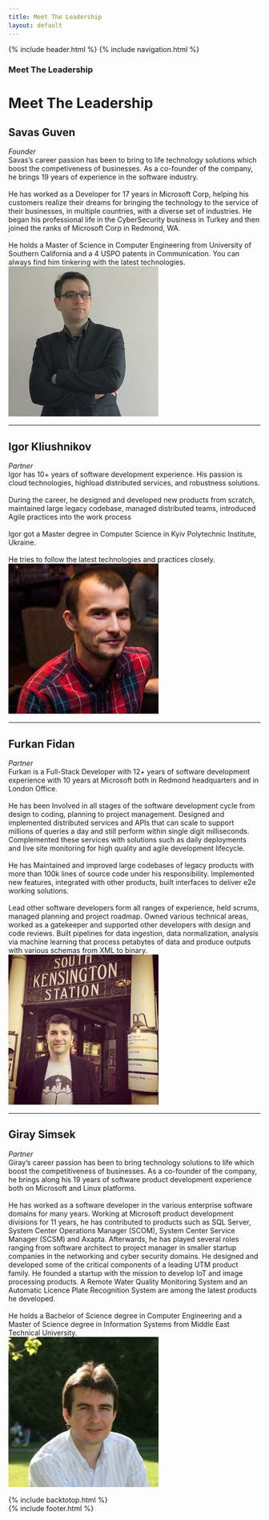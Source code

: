 ```yaml
---
title: Meet The Leadership
layout: default
---
```


{% include header.html %}
{% include navigation.html %}

<!-- MASTHEAD -->
<div class="wrap t3-masthead ">
    <div class="ja-masthead" style="background-image: url('images/titles/meet-the-leadership.jpg')">
        <div class="ja-masthead-detail">
    	    <h3 class="ja-masthead-title">Meet The Leadership</h3>
        </div>
    </div>
</div>
<!-- //MASTHEAD -->

<div id="t3-mainbody" class="container t3-mainbody">
	<div class="row">
    	<!-- MAIN CONTENT -->
    	<div id="t3-content" class="t3-content col-xs-12">
            <div class="page-header clearfix">
    	        <h1 class="page-title">Meet The Leadership</h1>
            </div>
            <div class="item-page clearfix">
            <!-- Article -->
                <article itemscope itemtype="http://schema.org/Article">
	                <meta itemprop="inLanguage" content="en-GB" />
	                <meta itemprop="url" content="/deepnetwork/meet-the-leadership" />
	                <meta itemscope itemprop="mainEntityOfPage" itemtype="http://schema.org/WebPage"  itemid="/deepnetwork/meet-the-leadership" />
                    <meta content="2019-10-22T07:04:32+00:00" itemprop="dateModified">
                    <meta content="2019-04-04T19:29:36+00:00" itemprop="datePublished">
                    <span itemprop="author" style="display: none;">
                        <span itemprop="name">Super User</span>
                        <span itemtype="https://schema.org/Organization" itemscope="" itemprop="publisher" style="display: none;">
                            <span itemtype="https://schema.org/ImageObject" itemscope="" itemprop="logo">
                                <img itemprop="url" alt="logo" src="templates/ja_company/images/logo.png">
                                <meta content="auto" itemprop="width">
                                <meta content="auto" itemprop="height">
                            </span>
                            <meta content="Super User" itemprop="name">
                        </span>
                    </span>
                    <!--e:Validate structured data-->
                	<meta content="Meet The Leadership" itemprop="headline">
    	            <section class="article-content clearfix" itemprop="articleBody">
    		            <div class="row leadershiprow">
                            <div class="col-md-6 leadershiptext">
    	                        <h2>Savas Guven</h2>
    	                        <div class="leadershiptitle"><em>Founder</em></div>
                                Savas’s career passion has been to bring to life technology solutions which boost the competiveness of businesses. As a co-founder of the company, he brings 19 years of experience in the software industry.
                                <br /><br />
                                He has worked as a Developer for 17 years in Microsoft Corp, helping his customers realize their dreams for bringing the technology to the service of their businesses, in multiple countries, with a diverse set of industries. He began his professional life in the CyberSecurity business in Turkey and then joined the ranks of Microsoft Corp in Redmond, WA.
                                <br /><br />
    	                        He holds a Master of Science in Computer Engineering from University of Southern California and a 4 USPO patents in Communication. You can always find him tinkering with the latest technologies.
                            </div>
                            <div class="col-md-6 leadershipphoto"><img src="images/leadership/SavasGuven.jpg" title="Savas Guven"></div>
                        </div>
                        <hr>
                        <div class="row leadershiprow">
                            <div class="col-md-6 leadershiptext">
		                        <h2>Igor Kliushnikov</h2>
		                        <div class="leadershiptitle"><em>Partner</em></div>
                                Igor has 10+ years of software development experience. His passion is cloud technologies, highload distributed services, and robustness solutions.
                                <br /><br />
                                During the career, he designed and developed new products from scratch, maintained large legacy codebase, managed distributed teams, introduced Agile practices into the work process
                                <br /><br />
                                Igor got a Master degree in Computer Science in Kyiv Polytechnic Institute, Ukraine.
                                <br /><br />
                                He tries to follow the latest technologies and practices closely.
                            </div>
                            <div class="col-md-6 leadershipphoto"><img src="images/leadership/IgorK.jpg" title="Igor Kliushnikov"></div>
                        </div>
                        <hr>
                        <div class="row leadershiprow">
	                        <div class="col-md-6 leadershiptext">
		                        <h2>Furkan Fidan</h2>
		                        <div class="leadershiptitle"><em>Partner</em></div>
                                Furkan is a Full-Stack Developer with 12+ years of software development experience with 10 years at Microsoft both in Redmond headquarters and in London Office.
                                <br /><br />
                                He has been Involved in all stages of the software development cycle from design to coding, planning to project management. Designed and implemented distributed services and APIs that can scale to support millions of queries a day and still perform within single digit milliseconds. Complemented these services with solutions such as daily deployments and live site monitoring for high quality and agile development lifecycle.
                                <br /><br />
                                He has Maintained and improved large codebases of legacy products with more than 100k lines of source code under his responsibility. Implemented new features, integrated with other products, built interfaces to deliver e2e working solutions.
                                <br /><br />
                                Lead other software developers form all ranges of experience, held scrums, managed planning and project roadmap. Owned various technical areas, worked as a gatekeeper and supported other developers with design and code reviews. Built pipelines for data ingestion, data normalization, analysis via machine learning that process petabytes of data and produce outputs with various schemas from XML to binary.
                            </div>
                            <div class="col-md-6 leadershipphoto"><img src="images/leadership/FurkanFidan.jpg" title="Furkan Fidan"></div>
                        </div>
                        <hr>
                        <div class="row leadershiprow">
	                        <div class="col-md-6 leadershiptext">
		                        <h2>Giray Simsek</h2>
		                        <div class="leadershiptitle"><em>Partner</em></div>
                                Giray’s career passion has been to bring technology solutions to life which boost the competitiveness of businesses. As a co-founder of the company, he brings along his 19 years of software product development experience both on Microsoft and Linux platforms.
                                <br /><br />
                                He has worked as a software developer in the various enterprise software domains for many years. Working at Microsoft product development divisions for 11 years, he has contributed to products such as SQL Server, System Center Operations Manager (SCOM), System Center Service Manager (SCSM) and Axapta. Afterwards, he has played several roles ranging from software architect to project manager in smaller startup companies in the networking and cyber security domains. He designed and developed some of the critical components of a leading UTM product family. He founded a startup with the mission to develop IoT and image processing products. A Remote Water Quality Monitoring System and an Automatic Licence Plate Recognition System are among the latest products he developed.
                                <br /><br />
                                He holds a Bachelor of Science degree in Computer Engineering and a Master of Science degree in Information Systems from Middle East Technical University.
                            </div>
                            <div class="col-md-6 leadershipphoto"><img src="images/leadership/GiraySimsek.jpg" title="Giray Simsek"></div>
                        </div>
                    </section>
                </article>
                <!-- //Article -->
            </div>
		</div>
		<!-- //MAIN CONTENT -->
    </div>
</div>
	    
{% include backtotop.html %}  
{% include footer.html %}
